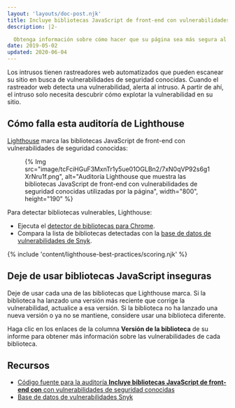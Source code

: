```yaml
---
layout: 'layouts/doc-post.njk'
title: Incluye bibliotecas JavaScript de front-end con vulnerabilidades de seguridad conocidas
description: |2-

  Obtenga información sobre cómo hacer que su página sea más segura al reemplazar las bibliotecas de JavaScript que tienen vulnerabilidades conocidas.
date: 2019-05-02
updated: 2020-06-04
---
```


Los intrusos tienen rastreadores web automatizados que pueden escanear su sitio en busca de vulnerabilidades de seguridad conocidas. Cuando el rastreador web detecta una vulnerabilidad, alerta al intruso. A partir de ahí, el intruso solo necesita descubrir cómo explotar la vulnerabilidad en su sitio.

## Cómo falla esta auditoría de Lighthouse

[Lighthouse](https://developers.google.com/web/tools/lighthouse/) marca las bibliotecas JavaScript de front-end con vulnerabilidades de seguridad conocidas:

<figure>{% Img src="image/tcFciHGuF3MxnTr1y5ue01OGLBn2/7xN0qVP92s6g1XrNru1f.png", alt="Auditoría Lighthouse que muestra las bibliotecas JavaScript de front-end con vulnerabilidades de seguridad conocidas utilizadas por la página", width="800", height="190" %}</figure>

Para detectar bibliotecas vulnerables, Lighthouse:

- Ejecuta el [detector de bibliotecas para Chrome](https://www.npmjs.com/package/js-library-detector).
- Compara la lista de bibliotecas detectadas con la [base de datos de vulnerabilidades de Snyk](https://snyk.io/vuln?packageManager=all).

{% include 'content/lighthouse-best-practices/scoring.njk' %}

## Deje de usar bibliotecas JavaScript inseguras

Deje de usar cada una de las bibliotecas que Lighthouse marca. Si la biblioteca ha lanzado una versión más reciente que corrige la vulnerabilidad, actualice a esa versión. Si la biblioteca no ha lanzado una nueva versión o ya no se mantiene, considere usar una biblioteca diferente.

Haga clic en los enlaces de la columna **Versión de la biblioteca** de su informe para obtener más información sobre las vulnerabilidades de cada biblioteca.

## Recursos

- [Código fuente para la auditoría **Incluye bibliotecas JavaScript de front-end con** con vulnerabilidades de seguridad conocidas](https://github.com/GoogleChrome/lighthouse/blob/master/lighthouse-core/audits/dobetterweb/no-vulnerable-libraries.js)
- [Base de datos de vulnerabilidades Snyk](https://snyk.io/vuln?packageManager=all)
